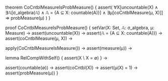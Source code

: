 theorem CoCntblMeasureIsProbMeasure() {
  assert(
    ∀X[uncountable(X) ∧ 
    ∃𝔸[σ_algebra(𝔸) ∧ 𝔸 = {A ⊆ X: countable(A)}] ∧
    ∃μ[coCntblMeasure(μ, X)]] ⇒
    probMeasure(μ)
  )
}

proof CoCntblMeasureIsProbMeasure() {
  setVar(X: Set, 𝔸: σ_algebra, μ: Measure) →
  assert(uncountable(X)) →
  assert(𝔸 = {A ⊆ X: countable(A)}) →
  assert(coCntblMeasure(μ, X)) →
  
  apply(CoCntblMeasureIsMeasure()) →
  assert(measure(μ)) →
  
  lemma RelCompWithSelf() {
    assert(X \ X = ∅)
  } →
  
  assert(countable(∅)) →
  assert(coCntbl(X)) →
  assert(μ(X) = 1) →
  assert(probMeasure(μ))
}